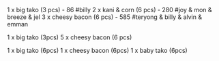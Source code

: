 1 x big tako (3 pcs) - 86 #billy
2 x kani & corn (6 pcs) - 280 #joy & mon & breeze & jel
3 x cheesy bacon (6 pcs) - 585 #teryong & billy & alvin & emman

1 x big tako (3pcs)
5 x cheesy bacon (6 pcs)




1 x big tako (6pcs)
1 x cheesy bacon (6pcs)
1 x baby tako (6pcs)